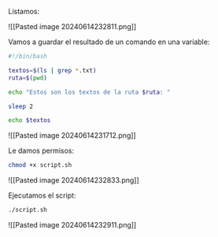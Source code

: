 
Listamos:

![[Pasted image 20240614232811.png]]

Vamos a guardar el resultado de un comando en una variable:

```Bash
#!/bin/bash

textos=$(ls | grep *.txt)
ruta=$(pwd)

echo "Estos son los textos de la ruta $ruta: "

sleep 2

echo $textos
```

![[Pasted image 20240614231712.png]]

Le damos permisos:

```Bash
chmod +x script.sh
```

![[Pasted image 20240614232833.png]]

Ejecutamos el script:

```Bash
./script.sh
```

![[Pasted image 20240614232911.png]]


